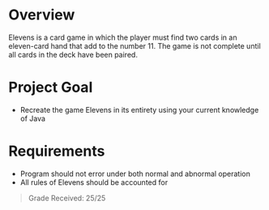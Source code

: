 # Overview
Elevens is a card game in which the player must find two cards in an eleven-card hand that add to the number 11. The game is not complete until all cards in the deck have been paired.

# Project Goal
* Recreate the game Elevens in its entirety using your current knowledge of Java

# Requirements
* Program should not error under both normal and abnormal operation
* All rules of Elevens should be accounted for

> Grade Received: 25/25
